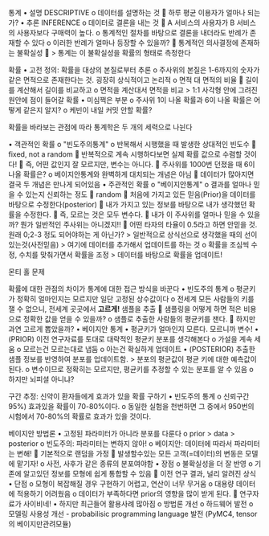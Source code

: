 통계
•	설명 DESCRIPTIVE
o	데이터를 설명하는 것 
	하루 평균 이용자가 얼마나 되는가? 
•	추론 INFERENCE
o	데이터로 결론을 내는 것
	A 서비스의 사용자가 B 서비스의 사용자보다 구매력이 높다.
o	통계적인 절차를 바탕으로 결론을 내더라도 반례가 존재할 수 있다
o	이러한 반례가 얼마나 등장할 수 있을까?
	통계적인 의사결정에 존재하는 불확실성 
	> 통계는 이 불확실성을 확률의 형태로 측정한다

확률
•	고전 정의: 확률을 대상의 본질로부터 추론
o	주사위의 본질은 1-6까지의 숫자가 같은 면적으로 존재한다는 것. 굉장히 상식적이고 논리적
o	면적 대 면적의 비율
	길이를 계산해서 길이를 비교하고
o	면적을 계산대서 면적을 비교 > 1:1 사각형 안에 그려진 원안에 점이 들어갈 확률 
•	미심쩍은 부분
o	주사위 1이 나올 확률과 6이 나올 확률은 어떻게 같은지 알지?
o	케빈이 내일 커밋 안할 확률?


확률을 바라보는 관점에 따라 통계학은 두 개의 세력으로 나뉜다

•	객관적인 확률 
o	"빈도주의통계"
o	반복해서 시행했을 때 발생한 상대적인 빈도수 
	fixed, not a random
	반복적으로 계속 시행하다보면 실제 확률 값으로 수렴할 것이다!
	즉, 어떤 값인지 잘 모르지만, 변수는 아니다.
	주사위를 1000번 던졌을 때 6이 나올 확률은? 
o	베이지안통계와 완벽하게 대치되는 개념은 아님 
	데이터가 많아지면 결국 두 개념은 만나게 되어있음 
•	주관적인 확률
o	"베이지안통계"
o	결과를 얼마나 믿을 수 있는지 신뢰하는 정도
	random
	처음에 가지고 있든 믿음(Prior)을 데이터를 바탕으로 수정한다(posterior)
	내가 가지고 있는 정보를 바탕으로 내가 생각했던 확률을 수정한다. 
	즉, 모르는 것은 모두 변수다. 
	내가 이 주사위를 얼마나 믿을 수 있을까? 뭔가 일반적인 주사위는 아니겠지!!
	어떤 타자의 타율이 0.5라고 하면 안믿을 것. 원래 0;2-3 정도 되어야하는 게 아닌가? > 일반적으로 상식선으로 생각했을 때의 선이 있는것(사전믿음) > 여기에 데이터를 추가해서 업데이트를 하는 것 
o	확률을 조심씩 수정, 수치를 맞춰가면서 확률을 조정 > 데이터를 바탕으로 확률을 업데이트! 


몬티 홀 문제 

확률에 대한 관점의 차이가 통계에 대한 접근 방식을 바꾼다
•	빈도주의 통계
o	평균키가 정확히 얼마인지는 모르지만 일단 고정된 상수값이다
o	전세계 모든 사람들의 키를 잴 수 없으니, 전세계 곳곳에서 **고르게!** 샘플을 추출 
	샘플링을 어떻게 하면 적은 비용으로 정확한 값을 얻을 수 있을까?
o	샘플로 추출한 사람들의 평균키를 잰다.
	하지만 과연 고르게 뽑았을까? 
•	베이지안 통계 
•	평균키가 얼마인지 모른다. 모르니까 변수!
•	(PRIOR) 이전 연구자료를 토대로 대략적인 평균키 분포를 생각해본다
o	가설을 계속 세움 
o	모르는건 모르는대로 냅둠
o	아는건 확실하게 업데이트 
•	(POSTERIOR) 추출한 샘플 정보를 반영하여 분포를 업데이트함. > 분포의 평균값이 평균 키에 대한 예측값이 된다.
o	변수이므로 정확히는 모르지만, 평균키를 추정할 수 있는 분포를 알 수 있음 
o	하지만 뇌피셜 아니냐? 

구간 추정: 신약이 환자들에게 효과가 있을 확률 구하기 
•	빈도주의 통계
o	신뢰구간 95%) 효과있을 확률이 70-80%이다. 
o	동일한 실험을 천번하면 그 중에서 950번의 시험에서 70-80%의 확률로 효과가 있을 것이다. 


베이지안 방법론
•	고정된 파라미터가 아니라 분포를 다룬다
o	prior > data > posterior 
o	빈도주의: 파라미터는 변하지 않아!
o	베이지안: 데이터에 따라서 파라미터는 변해! 
	기본적으로 랜덤을 가정 
	발생할수있는 모든 고객(=데이터)의 변동은 모델에 맡기자! 
o	사전, 사후가 같은 종류의 분포여야함 
•	장점
o	불확실성을 더 잘 반영
o	기존에 알고있던 정보를 모형에 쉽게 통합할 수 있음
	이전 연구 결과, 널리 알려진 상식 
•	단점
o	모형이 복잡해질 경우 구현하기 어렵고, 연산이 너무 무거움
o	대용량 데이터에 적용하기 어려웠음
o	데이터가 부족하다면 prior의 영향을 많이 받게 된다. 
	연구자료가 사이비네!
•	하지만 최근들어 활용사례 많아짐
o	방법론 개선
o	하드웨어 발전
o	모델링 사용성 개선 - probabilisic programming language 발전 (PyMC4, tensor의 베이지만관려모듈) 






